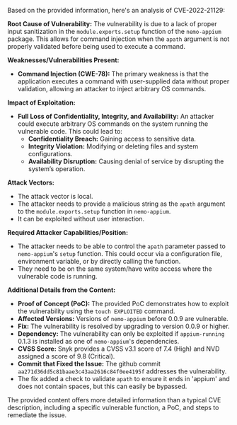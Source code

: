 Based on the provided information, here's an analysis of CVE-2022-21129:

**Root Cause of Vulnerability:**
The vulnerability is due to a lack of proper input sanitization in the `module.exports.setup` function of the `nemo-appium` package. This allows for command injection when the `apath` argument is not properly validated before being used to execute a command.

**Weaknesses/Vulnerabilities Present:**
- **Command Injection (CWE-78):** The primary weakness is that the application executes a command with user-supplied data without proper validation, allowing an attacker to inject arbitrary OS commands.

**Impact of Exploitation:**
- **Full Loss of Confidentiality, Integrity, and Availability:** An attacker could execute arbitrary OS commands on the system running the vulnerable code. This could lead to:
    - **Confidentiality Breach:** Gaining access to sensitive data.
    - **Integrity Violation:** Modifying or deleting files and system configurations.
    - **Availability Disruption:** Causing denial of service by disrupting the system’s operation.

**Attack Vectors:**
- The attack vector is local.
- The attacker needs to provide a malicious string as the `apath` argument to the `module.exports.setup` function in `nemo-appium`.
- It can be exploited without user interaction.

**Required Attacker Capabilities/Position:**
- The attacker needs to be able to control the `apath` parameter passed to `nemo-appium`'s `setup` function. This could occur via a configuration file, environment variable, or by directly calling the function.
- They need to be on the same system/have write access where the vulnerable code is running.

**Additional Details from the Content:**
- **Proof of Concept (PoC):** The provided PoC demonstrates how to exploit the vulnerability using the `touch EXPLOITED` command.
- **Affected Versions:** Versions of `nemo-appium` before 0.0.9 are vulnerable.
- **Fix:** The vulnerability is resolved by upgrading to version 0.0.9 or higher.
- **Dependency:** The vulnerability can only be exploited if `appium-running` 0.1.3 is installed as one of `nemo-appium`'s dependencies.
- **CVSS Score:** Snyk provides a CVSS v3.1 score of 7.4 (High) and NVD assigned a score of 9.8 (Critical).
- **Commit that Fixed the Issue:** The github commit `aa271d36dd5c81baae3c43aa2616c84f0ee4195f` addresses the vulnerability.
- The fix added a check to validate `apath` to ensure it ends in 'appium' and does not contain spaces, but this can easily be bypassed.

The provided content offers more detailed information than a typical CVE description, including a specific vulnerable function, a PoC, and steps to remediate the issue.